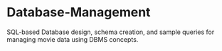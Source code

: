# Database-Management
SQL-based Database design, schema creation, and sample queries for managing movie data using DBMS concepts.
